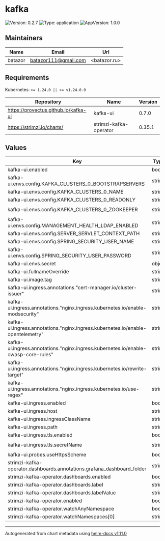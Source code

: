 # kafka

![Version: 0.2.7](https://img.shields.io/badge/Version-0.2.7-informational?style=flat-square) ![Type: application](https://img.shields.io/badge/Type-application-informational?style=flat-square) ![AppVersion: 1.0.0](https://img.shields.io/badge/AppVersion-1.0.0-informational?style=flat-square)

## Maintainers

| Name | Email | Url |
| ---- | ------ | --- |
| batazor | <batazor111@gmail.com> | <batazor.ru> |

## Requirements

Kubernetes: `>= 1.24.0 || >= v1.24.0-0`

| Repository | Name | Version |
|------------|------|---------|
| https://provectus.github.io/kafka-ui | kafka-ui | 0.7.0 |
| https://strimzi.io/charts/ | strimzi-kafka-operator | 0.35.1 |

## Values

| Key | Type | Default | Description |
|-----|------|---------|-------------|
| kafka-ui.enabled | bool | `true` |  |
| kafka-ui.envs.config.KAFKA_CLUSTERS_0_BOOTSTRAPSERVERS | string | `"shortlink-kafka-bootstrap:9092"` |  |
| kafka-ui.envs.config.KAFKA_CLUSTERS_0_NAME | string | `"shortlink"` |  |
| kafka-ui.envs.config.KAFKA_CLUSTERS_0_READONLY | string | `"true"` |  |
| kafka-ui.envs.config.KAFKA_CLUSTERS_0_ZOOKEEPER | string | `"kafka-zookeeper-client:2181"` |  |
| kafka-ui.envs.config.MANAGEMENT_HEALTH_LDAP_ENABLED | string | `"FALSE"` |  |
| kafka-ui.envs.config.SERVER_SERVLET_CONTEXT_PATH | string | `"/kafka-ui"` |  |
| kafka-ui.envs.config.SPRING_SECURITY_USER_NAME | string | `"redacted"` |  |
| kafka-ui.envs.config.SPRING_SECURITY_USER_PASSWORD | string | `"redacted"` |  |
| kafka-ui.envs.secret | object | `{}` |  |
| kafka-ui.fullnameOverride | string | `"kafka-ui"` |  |
| kafka-ui.image.tag | string | `"master"` |  |
| kafka-ui.ingress.annotations."cert-manager.io/cluster-issuer" | string | `"cert-manager-production"` |  |
| kafka-ui.ingress.annotations."nginx.ingress.kubernetes.io/enable-modsecurity" | string | `"false"` |  |
| kafka-ui.ingress.annotations."nginx.ingress.kubernetes.io/enable-opentelemetry" | string | `"true"` |  |
| kafka-ui.ingress.annotations."nginx.ingress.kubernetes.io/enable-owasp-core-rules" | string | `"true"` |  |
| kafka-ui.ingress.annotations."nginx.ingress.kubernetes.io/rewrite-target" | string | `"/kafka-ui/$2"` |  |
| kafka-ui.ingress.annotations."nginx.ingress.kubernetes.io/use-regex" | string | `"true"` |  |
| kafka-ui.ingress.enabled | bool | `true` |  |
| kafka-ui.ingress.host | string | `"shortlink.best"` |  |
| kafka-ui.ingress.ingressClassName | string | `"nginx"` |  |
| kafka-ui.ingress.path | string | `"/kafka-ui(/|$)(.*)"` |  |
| kafka-ui.ingress.tls.enabled | bool | `true` |  |
| kafka-ui.ingress.tls.secretName | string | `"shortlink-ingress-tls"` |  |
| kafka-ui.probes.useHttpsScheme | bool | `false` |  |
| strimzi-kafka-operator.dashboards.annotations.grafana_dashboard_folder | string | `"Kafka"` |  |
| strimzi-kafka-operator.dashboards.enabled | bool | `true` |  |
| strimzi-kafka-operator.dashboards.label | string | `"grafana_dashboard"` |  |
| strimzi-kafka-operator.dashboards.labelValue | string | `"true"` |  |
| strimzi-kafka-operator.enabled | bool | `true` |  |
| strimzi-kafka-operator.watchAnyNamespace | bool | `true` |  |
| strimzi-kafka-operator.watchNamespaces[0] | string | `"shortlink"` |  |

----------------------------------------------
Autogenerated from chart metadata using [helm-docs v1.11.0](https://github.com/norwoodj/helm-docs/releases/v1.11.0)
